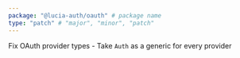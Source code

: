 ```yaml
---
package: "@lucia-auth/oauth" # package name
type: "patch" # "major", "minor", "patch"
---
```


Fix OAuth provider types
    - Take `Auth` as a generic for every provider